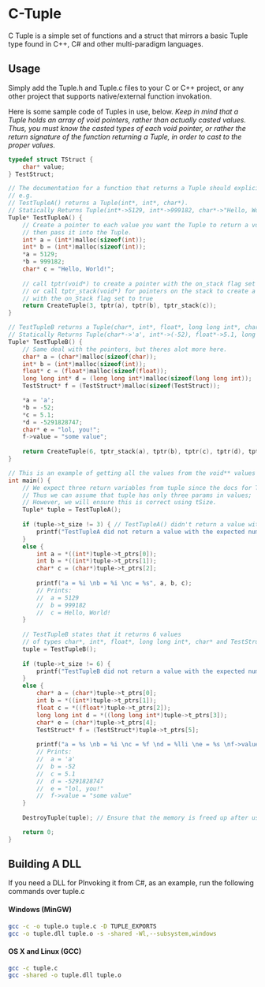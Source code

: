 # C-Tuple
C Tuple is a simple set of functions and a struct that mirrors a basic Tuple type found in C++, C# and other multi-paradigm languages.

## Usage
Simply add the Tuple.h and Tuple.c files to your C or C++ project, or any other project that supports native/external function invokation.

Here is some sample code of Tuples in use, below. *Keep in mind that a Tuple holds an array of void pointers, rather than actually casted values. Thus, you must know the casted types of each void pointer, or rather the return signature of the function returning a Tuple, in order to cast to the proper values.*

```c
typedef struct TStruct {
	char* value;
} TestStruct;

// The documentation for a function that returns a Tuple should explicitly say what kinda of Tuple it returns.
// e.g.
// TestTupleA() returns a Tuple(int*, int*, char*).
// Statically Returns Tuple(int*->5129, int*->999182, char*->"Hello, World!")
Tuple* TestTupleA() {
	// Create a pointer to each value you want the Tuple to return a void* to,
	// then pass it into the Tuple.
	int* a = (int*)malloc(sizeof(int));
	int* b = (int*)malloc(sizeof(int));
	*a = 5129;
	*b = 999182;
	char* c = "Hello, World!";
	
	// call tptr(void*) to create a pointer with the on_stack flag set to false
	// or call tptr_stack(void*) for pointers on the stack to create a pointer
	// with the on_Stack flag set to true
	return CreateTuple(3, tptr(a), tptr(b), tptr_stack(c));
}

// TestTupleB returns a Tuple(char*, int*, float*, long long int*, char*, TestStruct*)
// Statically Returns Tuple(char*->'a', int*->(-52), float*->5.1, long long int*=-5291828747, char*->"lol, you!", TestStruct*->TestStruct("some value"))
Tuple* TestTupleB() {
	// Same deal with the pointers, but theres alot more here.
	char* a = (char*)malloc(sizeof(char));
	int* b = (int*)malloc(sizeof(int));
	float* c = (float*)malloc(sizeof(float));
	long long int* d = (long long int*)malloc(sizeof(long long int));
	TestStruct* f = (TestStruct*)malloc(sizeof(TestStruct));

	*a = 'a';
	*b = -52;
	*c = 5.1;
	*d = -5291828747;
	char* e = "lol, you!";
	f->value = "some value";
	
	return CreateTuple(6, tptr_stack(a), tptr(b), tptr(c), tptr(d), tptr_stack(e), tptr(f));
}

// This is an example of getting all the values from the void** values found in a Tuple
int main() {
	// We expect three return variables from tuple since the docs for TestTupleA say so;
	// Thus we can assume that tuple has only three params in values;
	// However, we will ensure this is correct using tSize.
	Tuple* tuple = TestTupleA();
	
	if (tuple->t_size != 3) { // TestTupleA() didn't return a value with three return values, like it said it would!
		printf("TestTupleA did not return a value with the expected number of values.");
	}
	else {
		int a = *((int*)tuple->t_ptrs[0]);
		int b = *((int*)tuple->t_ptrs[1]);
		char* c = (char*)tuple->t_ptrs[2];
		
		printf("a = %i \nb = %i \nc = %s", a, b, c);
		// Prints:
		//	a = 5129
		//	b = 999182
		//	c = Hello, World!
	}
	
	// TestTupleB states that it returns 6 values
	// of types char*, int*, float*, long long int*, char* and TestStruct*
	tuple = TestTupleB();
	
	if (tuple->t_size != 6) {
		printf("TestTupleB did not return a value with the expected number of values.");
	}
	else {
		char* a = (char*)tuple->t_ptrs[0];
		int b = *((int*)tuple->t_ptrs[1]);
		float c = *((float*)tuple->t_ptrs[2]);
		long long int d = *((long long int*)tuple->t_ptrs[3]);
		char* e = (char*)tuple->t_ptrs[4];
		TestStruct* f = (TestStruct*)tuple->t_ptrs[5];
		
		printf("a = %s \nb = %i \nc = %f \nd = %lli \ne = %s \nf->value = %s", a, b, c, d, e, f->value);
		// Prints:
		//	a = 'a'
		//	b = -52
		//	c = 5.1
		//	d = -5291828747
		//	e = "lol, you!"
		//	f->value = "some value"
	}
	
	DestroyTuple(tuple); // Ensure that the memory is freed up after usage.

	return 0;
}
```

## Building A DLL

If you need a DLL for PInvoking it from C#, as an example, run the following commands over tuple.c

#### Windows (MinGW)
```bash
gcc -c -o tuple.o tuple.c -D TUPLE_EXPORTS
gcc -o tuple.dll tuple.o -s -shared -Wl,--subsystem,windows
```
#### OS X and Linux (GCC)
```bash
gcc -c tuple.c
gcc -shared -o tuple.dll tuple.o
```
